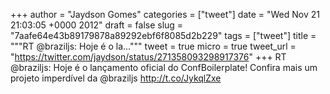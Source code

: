 
+++
author = "Jaydson Gomes"
categories = ["tweet"]
date = "Wed Nov 21 21:03:05 +0000 2012"
draft = false
slug = "7aafe64e43b89179878a89292ebf6f8085d2b229"
tags = ["tweet"]
title = """RT @braziljs: Hoje é o la..."""
tweet = true
micro = true
tweet_url = "https://twitter.com/jaydson/status/271358093298917376"
+++
RT @braziljs: Hoje é o lançamento oficial do ConfBoilerplate! Confira mais um projeto imperdível da @braziljs http://t.co/JykqlZxe

